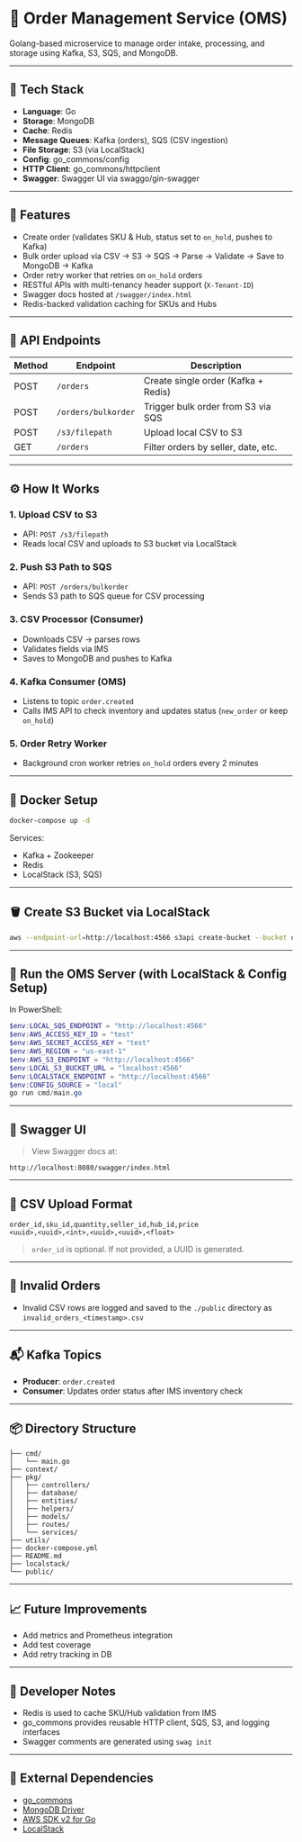 # 🧾 Order Management Service (OMS)

Golang-based microservice to manage order intake, processing, and storage using Kafka, S3, SQS, and MongoDB.

---

## 🧩 Tech Stack

* **Language**: Go
* **Storage**: MongoDB
* **Cache**: Redis
* **Message Queues**: Kafka (orders), SQS (CSV ingestion)
* **File Storage**: S3 (via LocalStack)
* **Config**: go\_commons/config
* **HTTP Client**: go\_commons/httpclient
* **Swagger**: Swagger UI via swaggo/gin-swagger

---

## 📂 Features

* Create order (validates SKU & Hub, status set to `on_hold`, pushes to Kafka)
* Bulk order upload via CSV → S3 → SQS → Parse → Validate → Save to MongoDB → Kafka
* Order retry worker that retries on `on_hold` orders
* RESTful APIs with multi-tenancy header support (`X-Tenant-ID`)
* Swagger docs hosted at `/swagger/index.html`
* Redis-backed validation caching for SKUs and Hubs

---

## 🧪 API Endpoints

| Method | Endpoint            | Description                         |
| ------ | ------------------- | ----------------------------------- |
| POST   | `/orders`           | Create single order (Kafka + Redis) |
| POST   | `/orders/bulkorder` | Trigger bulk order from S3 via SQS  |
| POST   | `/s3/filepath`      | Upload local CSV to S3              |
| GET    | `/orders`           | Filter orders by seller, date, etc. |

---

## ⚙️ How It Works

### 1. **Upload CSV to S3**

* API: `POST /s3/filepath`
* Reads local CSV and uploads to S3 bucket via LocalStack

### 2. **Push S3 Path to SQS**

* API: `POST /orders/bulkorder`
* Sends S3 path to SQS queue for CSV processing

### 3. **CSV Processor (Consumer)**

* Downloads CSV → parses rows
* Validates fields via IMS
* Saves to MongoDB and pushes to Kafka

### 4. **Kafka Consumer (OMS)**

* Listens to topic `order.created`
* Calls IMS API to check inventory and updates status (`new_order` or keep `on_hold`)

### 5. **Order Retry Worker**

* Background cron worker retries `on_hold` orders every 2 minutes

---

## 🐳 Docker Setup

```bash
docker-compose up -d
```

Services:

* Kafka + Zookeeper
* Redis
* LocalStack (S3, SQS)

---

## 🪣 Create S3 Bucket via LocalStack

```bash
aws --endpoint-url=http://localhost:4566 s3api create-bucket --bucket orders
```

---

## 🚀 Run the OMS Server (with LocalStack & Config Setup)

In PowerShell:

```powershell
$env:LOCAL_SQS_ENDPOINT = "http://localhost:4566"
$env:AWS_ACCESS_KEY_ID = "test"
$env:AWS_SECRET_ACCESS_KEY = "test"
$env:AWS_REGION = "us-east-1"
$env:AWS_S3_ENDPOINT = "http://localhost:4566"
$env:LOCAL_S3_BUCKET_URL = "localhost:4566"
$env:LOCALSTACK_ENDPOINT = "http://localhost:4566"
$env:CONFIG_SOURCE = "local"
go run cmd/main.go
```

---

## 📎 Swagger UI

> View Swagger docs at:

```
http://localhost:8080/swagger/index.html
```

---

## 📂 CSV Upload Format

```csv
order_id,sku_id,quantity,seller_id,hub_id,price
<uuid>,<uuid>,<int>,<uuid>,<uuid>,<float>
```

> `order_id` is optional. If not provided, a UUID is generated.

---

## 📁 Invalid Orders

* Invalid CSV rows are logged and saved to the `./public` directory as `invalid_orders_<timestamp>.csv`

---

## 📬 Kafka Topics

* **Producer**: `order.created`
* **Consumer**: Updates order status after IMS inventory check

---

## 📦 Directory Structure

```
├── cmd/
│   └── main.go
├── context/
├── pkg/
│   ├── controllers/
│   ├── database/
│   ├── entities/
│   ├── helpers/
│   ├── models/
│   ├── routes/
│   └── services/
├── utils/
├── docker-compose.yml
├── README.md
├── localstack/
└── public/
```

---

## 📈 Future Improvements

* Add metrics and Prometheus integration
* Add test coverage
* Add retry tracking in DB

---

## 🧠 Developer Notes

* Redis is used to cache SKU/Hub validation from IMS
* go\_commons provides reusable HTTP client, SQS, S3, and logging interfaces
* Swagger comments are generated using `swag init`

---

## 🔗 External Dependencies

* [go\_commons](https://github.com/omniful/go_commons)
* [MongoDB Driver](https://github.com/mongodb/mongo-go-driver)
* [AWS SDK v2 for Go](https://aws.github.io/aws-sdk-go-v2/)
* [LocalStack](https://github.com/localstack/localstack)
